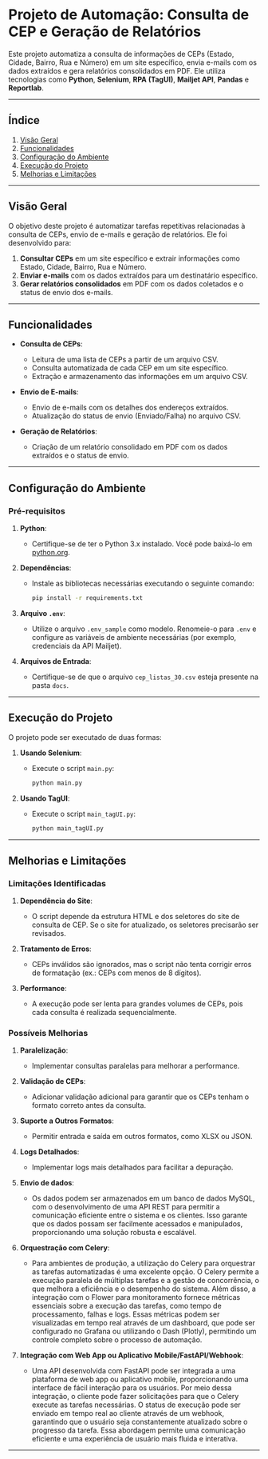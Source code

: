 # Projeto de Automação: Consulta de CEP e Geração de Relatórios

Este projeto automatiza a consulta de informações de CEPs (Estado, Cidade, Bairro, Rua e Número) em um site específico, envia e-mails com os dados extraídos e gera relatórios consolidados em PDF. Ele utiliza tecnologias como **Python**, **Selenium**, **RPA (TagUI)**, **Mailjet API**, **Pandas** e **Reportlab**.

---

## Índice

1. [Visão Geral](#visão-geral)
2. [Funcionalidades](#funcionalidades)
3. [Configuração do Ambiente](#configuração-do-ambiente)
4. [Execução do Projeto](#execução-do-projeto)
5. [Melhorias e Limitações](#melhorias-e-limitações)

---

## Visão Geral

O objetivo deste projeto é automatizar tarefas repetitivas relacionadas à consulta de CEPs, envio de e-mails e geração de relatórios. Ele foi desenvolvido para:

1. **Consultar CEPs** em um site específico e extrair informações como Estado, Cidade, Bairro, Rua e Número.
2. **Enviar e-mails** com os dados extraídos para um destinatário específico.
3. **Gerar relatórios consolidados** em PDF com os dados coletados e o status de envio dos e-mails.

---

## Funcionalidades

- **Consulta de CEPs**:
  - Leitura de uma lista de CEPs a partir de um arquivo CSV.
  - Consulta automatizada de cada CEP em um site específico.
  - Extração e armazenamento das informações em um arquivo CSV.
  
- **Envio de E-mails**:
  - Envio de e-mails com os detalhes dos endereços extraídos.
  - Atualização do status de envio (Enviado/Falha) no arquivo CSV.

- **Geração de Relatórios**:
  - Criação de um relatório consolidado em PDF com os dados extraídos e o status de envio.

---

## Configuração do Ambiente

### Pré-requisitos

1. **Python**:
   - Certifique-se de ter o Python 3.x instalado. Você pode baixá-lo em [python.org](https://www.python.org/).

2. **Dependências**:
   - Instale as bibliotecas necessárias executando o seguinte comando:
     ```bash
     pip install -r requirements.txt
     ```

3. **Arquivo `.env`**:
   - Utilize o arquivo `.env_sample` como modelo. Renomeie-o para `.env` e configure as variáveis de ambiente necessárias (por exemplo, credenciais da API Mailjet).

4. **Arquivos de Entrada**:
   - Certifique-se de que o arquivo `cep_listas_30.csv` esteja presente na pasta `docs`.

---

## Execução do Projeto

O projeto pode ser executado de duas formas:

1. **Usando Selenium**:
   - Execute o script `main.py`:
     ```bash
     python main.py
     ```

2. **Usando TagUI**:
   - Execute o script `main_tagUI.py`:
     ```bash
     python main_tagUI.py
     ```

---

## Melhorias e Limitações

### Limitações Identificadas

1. **Dependência do Site**:
   - O script depende da estrutura HTML e dos seletores do site de consulta de CEP. Se o site for atualizado, os seletores precisarão ser revisados.

2. **Tratamento de Erros**:
   - CEPs inválidos são ignorados, mas o script não tenta corrigir erros de formatação (ex.: CEPs com menos de 8 dígitos).

3. **Performance**:
   - A execução pode ser lenta para grandes volumes de CEPs, pois cada consulta é realizada sequencialmente.

### Possíveis Melhorias

1. **Paralelização**:
   - Implementar consultas paralelas para melhorar a performance.

2. **Validação de CEPs**:
   - Adicionar validação adicional para garantir que os CEPs tenham o formato correto antes da consulta.

3. **Suporte a Outros Formatos**:
   - Permitir entrada e saída em outros formatos, como XLSX ou JSON.

4. **Logs Detalhados**:
   - Implementar logs mais detalhados para facilitar a depuração.

5. **Envio de dados**:
    - Os dados podem ser armazenados em um banco de dados MySQL, com o desenvolvimento de uma API REST para permitir a comunicação eficiente entre o sistema e os clientes. Isso garante que os dados possam ser facilmente acessados e manipulados, proporcionando uma solução robusta e escalável.

6. **Orquestração com Celery**:
    - Para ambientes de produção, a utilização do Celery para orquestrar as tarefas automatizadas é uma excelente opção. O Celery permite a execução paralela de múltiplas tarefas e a gestão de concorrência, o que melhora a eficiência e o desempenho do sistema. Além disso, a integração com o Flower para monitoramento fornece métricas essenciais sobre a execução das tarefas, como tempo de processamento, falhas e logs. Essas métricas podem ser visualizadas em tempo real através de um dashboard, que pode ser configurado no Grafana ou utilizando o Dash (Plotly), permitindo um controle completo sobre o processo de automação.

7. **Integração com Web App ou Aplicativo Mobile/FastAPI/Webhook**:
    - Uma API desenvolvida com FastAPI pode ser integrada a uma plataforma de web app ou aplicativo mobile, proporcionando uma interface de fácil interação para os usuários. Por meio dessa integração, o cliente pode fazer solicitações para que o Celery execute as tarefas necessárias. O status de execução pode ser enviado em tempo real ao cliente através de um webhook, garantindo que o usuário seja constantemente atualizado sobre o progresso da tarefa. Essa abordagem permite uma comunicação eficiente e uma experiência de usuário mais fluida e interativa.
---